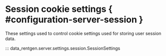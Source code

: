 # Session cookie settings { #configuration-server-session }

These settings used to control cookie settings used for storing user session data.

::: data_rentgen.server.settings.session.SessionSettings
